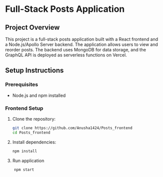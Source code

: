 # Full-Stack Posts Application

## Project Overview

This project is a full-stack posts application built with a React frontend and a Node.js/Apollo Server backend. The application allows users to view and reorder posts. The backend uses MongoDB for data storage, and the GraphQL API is deployed as serverless functions on Vercel.

## Setup Instructions

### Prerequisites

- Node.js and npm installed

### Frontend Setup

1. Clone the repository:
   ```sh
   git clone https://github.com/Anusha1424/Posts_frontend
   cd Posts_frontend

2. Install dependencies:
   ```sh
   npm install

4. Run application
```sh
    npm start
